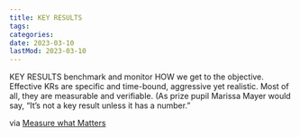 ```yaml
---
title: KEY RESULTS
tags:
categories:
date: 2023-03-10
lastMod: 2023-03-10
---
```

KEY RESULTS benchmark and monitor HOW we get to the objective. Effective KRs are specific and time-bound, aggressive yet realistic. Most of all, they are measurable and verifiable. (As prize pupil Marissa Mayer would say, “It’s not a key result unless it has a number.”

via [Measure what Matters](http://play.google.com/books/reader?id=SIJpswEACAAJ)
